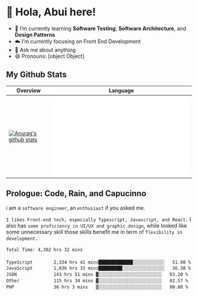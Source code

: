 # 👋 Hola, Abui here!

- 🌱 I’m currently learning **Software Testing**, **Software Architecture**, and **Design Patterns**
- ☁️ I’m currently focusing on Front End Development
- 💬 Ask me about anything
- 😄 Pronouns: [object Object]

## My Github Stats

| Overview | Language |
| --- | --- |
|[![Anurag's github stats](https://github-readme-stats.vercel.app/api?username=abui-am&count_private=true)](https://github.com/anuraghazra/github-readme-stats)|![Language](https://raw.githubusercontent.com/abui-am/stats/c6455f656dfce7acd3951e5ec5b25d72af0b2ee3/generated/languages.svg)|

## Prologue: Code, Rain, and Capucinno
i am a `software engineer`, an `enthusiast` if you asked me. 

`I likes Front-end tech, especially Typescript, Javascript, and React.` I also has `some proficiency in UI/UX and graphic design`, while looked like some unnecessary skill those skills benefit me in term of `flexibility in development.`


<!--START_SECTION:waka-->

```txt
Total Time: 4,382 hrs 32 mins

TypeScript        2,334 hrs 41 mins█████████████░░░░░░░░░░░░   51.90 %
JavaScript        1,636 hrs 33 mins█████████░░░░░░░░░░░░░░░░   36.38 %
JSON              143 hrs 51 mins ▓░░░░░░░░░░░░░░░░░░░░░░░░   03.20 %
Other             115 hrs 34 mins ▓░░░░░░░░░░░░░░░░░░░░░░░░   02.57 %
PHP               36 hrs 3 mins   ▒░░░░░░░░░░░░░░░░░░░░░░░░   00.80 %
```

<!--END_SECTION:waka-->
